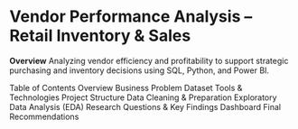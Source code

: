 # Vendor Performance Analysis – Retail Inventory & Sales

**Overview**
Analyzing vendor efficiency and profitability to support strategic purchasing and inventory decisions using SQL, Python, and Power BI.

Table of Contents
Overview
Business Problem
Dataset
Tools & Technologies
Project Structure
Data Cleaning & Preparation
Exploratory Data Analysis (EDA)
Research Questions & Key Findings
Dashboard
Final Recommendations

